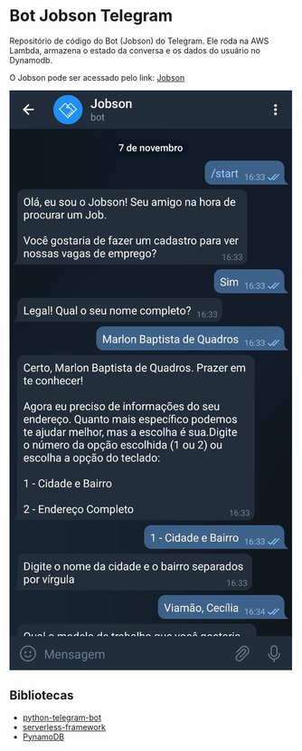 # Bot Jobson Telegram

Repositório de código do Bot (Jobson) do Telegram. Ele roda na AWS Lambda, armazena o estado da conversa e os dados do usuário no Dynamodb.

O Jobson pode ser acessado pelo link: [Jobson](https://t.me/JobSouthBot)

![Telegram App](./docs/bot-app-1.jpeg "Bot Telegram App")


## Bibliotecas

- [python-telegram-bot](https://github.com/python-telegram-bot/python-telegram-bot)
- [serverless-framework](https://www.serverless.com/)
- [PynamoDB](https://github.com/pynamodb/PynamoDB)
